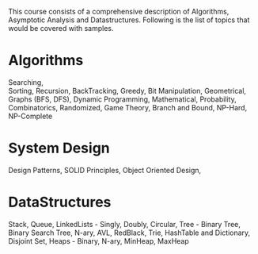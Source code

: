 This course consists of a comprehensive description of Algorithms, Asymptotic Analysis and Datastructures.
Following is the list of topics that would be covered with samples.
	
Algorithms
==========
Searching,					
Sorting,
Recursion,
BackTracking,
Greedy,
Bit Manipulation,
Geometrical,
Graphs (BFS, DFS),
Dynamic Programming,
Mathematical,
Probability, Combinatorics, Randomized,
Game Theory,
Branch and Bound,
NP-Hard, NP-Complete

System Design	
=============
Design Patterns,
SOLID Principles,
Object Oriented Design,

DataStructures
==============
Stack,
Queue,
LinkedLists  - Singly, Doubly, Circular,
Tree  - Binary Tree, Binary Search Tree, N-ary, AVL, RedBlack, Trie,
HashTable and Dictionary,
Disjoint Set,
Heaps - Binary, N-ary, MinHeap, MaxHeap
